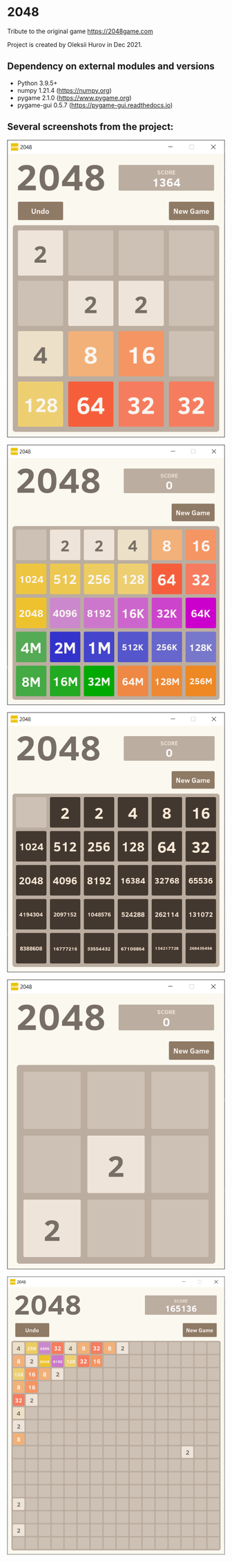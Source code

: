 # 2048

Tribute to the original game https://2048game.com

Project is created by Oleksii Hurov in Dec 2021.

## Dependency on external modules and versions

* Python 3.9.5+
* numpy 1.21.4 (https://numpy.org)
* pygame 2.1.0 (https://www.pygame.org)
* pygame-gui 0.5.7 (https://pygame-gui.readthedocs.io)

## Several screenshots from the project:

![screenshot1.png](/screenshots/screenshot1.png)

![screenshot2.png](/screenshots/screenshot2.png)

![screenshot2_alternative.png](/screenshots/screenshot2_alternative.png)

![screenshot3.png](/screenshots/screenshot3.png)

![screenshot4.png](/screenshots/screenshot4.png)
